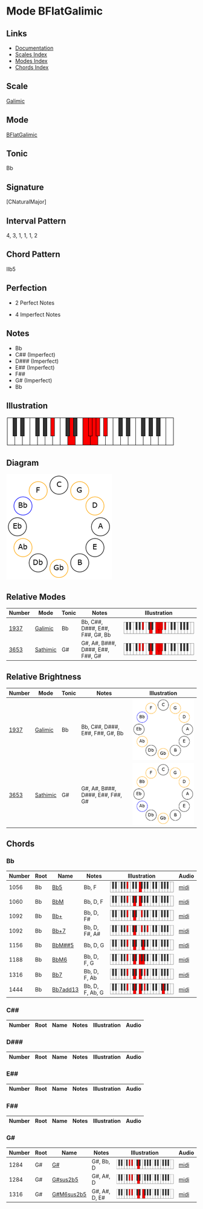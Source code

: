 # Mode BFlatGalimic

## Links

- [Documentation](README.md)
- [Scales Index](Scales.md)
- [Modes Index](Modes.md)
- [Chords Index](Chords.md)

## Scale

[Galimic](ScaleGalimic.md)

## Mode

[BFlatGalimic](ModeBFlatGalimic.md)

## Tonic

Bb

## Signature

[CNaturalMajor]

## Interval Pattern

4, 3, 1, 1, 1, 2

## Chord Pattern

IIb5

## Perfection

 - 2 Perfect Notes

 - 4 Imperfect Notes

## Notes

- Bb
- C## (Imperfect)
- D### (Imperfect)
- E## (Imperfect)
- F##
- G# (Imperfect)
- Bb

## Illustration

![BFlatGalimic](ModeBFlatGalimic.png)

## Diagram

![BFlatGalimic](CircleModeBFlatGalimic.png)

## Relative Modes

| Number | Mode | Tonic | Notes | Illustration |
|--------|------|-------|-------|--------------|
| [1937](https://ianring.com/musictheory/scales/1937) | [Galimic](ModeGalimic.md) | Bb | Bb, C##, D###, E##, F##, G#, Bb | ![BFlatGalimic](ModeBFlatGalimic.png) |
| [3653](https://ianring.com/musictheory/scales/3653) | [Sathimic](ModeSathimic.md) | G# | G#, A#, B###, D###, E##, F##, G# | ![GSharpSathimic](ModeGSharpSathimic.png) |
## Relative Brightness

| Number | Mode | Tonic | Notes | Illustration |
|--------|------|-------|-------|--------------|
| [1937](https://ianring.com/musictheory/scales/1937) | [Galimic](ModeGalimic.md) | Bb | Bb, C##, D###, E##, F##, G#, Bb | ![BFlatGalimic](CircleModeBFlatGalimic.png) |
| [3653](https://ianring.com/musictheory/scales/3653) | [Sathimic](ModeSathimic.md) | G# | G#, A#, B###, D###, E##, F##, G# | ![GSharpSathimic](CircleModeGSharpSathimic.png) |

## Chords

### Bb

| Number | Root | Name | Notes | Illustration | Audio |
|--------|------|------|-------|--------------|-------|
| 1056 | Bb | [Bb5](ChordBFlatPowerChord.md) | Bb, F | ![Bb5](ChordBFlatPowerChordRootPosition.png) | [midi](ChordBFlatPowerChordRootPosition.mid) |
| 1060 | Bb | [BbM](ChordBFlatMajor.md) | Bb, D, F | ![BbM](ChordBFlatMajorRootPosition.png) | [midi](ChordBFlatMajorRootPosition.mid) |
| 1092 | Bb | [Bb+](ChordBFlatAugmented.md) | Bb, D, F# | ![Bb+](ChordBFlatAugmentedRootPosition.png) | [midi](ChordBFlatAugmentedRootPosition.mid) |
| 1092 | Bb | [Bb+7](ChordBFlatAugmentedAugmentedSeventh.md) | Bb, D, F#, A# | ![Bb+7](ChordBFlatAugmentedAugmentedSeventhRootPosition.png) | [midi](ChordBFlatAugmentedAugmentedSeventhRootPosition.mid) |
| 1156 | Bb | [BbM##5](ChordBFlatMajorDoubleSharpFifth.md) | Bb, D, G | ![BbM##5](ChordBFlatMajorDoubleSharpFifthRootPosition.png) | [midi](ChordBFlatMajorDoubleSharpFifthRootPosition.mid) |
| 1188 | Bb | [BbM6](ChordBFlatMajorSixth.md) | Bb, D, F, G | ![BbM6](ChordBFlatMajorSixthRootPosition.png) | [midi](ChordBFlatMajorSixthRootPosition.mid) |
| 1316 | Bb | [Bb7](ChordBFlatDominantSeventh.md) | Bb, D, F, Ab | ![Bb7](ChordBFlatDominantSeventhRootPosition.png) | [midi](ChordBFlatDominantSeventhRootPosition.mid) |
| 1444 | Bb | [Bb7add13](ChordBFlatDominantSeventhAddThirteenth.md) | Bb, D, F, Ab, G | ![Bb7add13](ChordBFlatDominantSeventhAddThirteenthRootPosition.png) | [midi](ChordBFlatDominantSeventhAddThirteenthRootPosition.mid) |

### C##

| Number | Root | Name | Notes | Illustration | Audio |
|--------|------|------|-------|--------------|-------|

### D###

| Number | Root | Name | Notes | Illustration | Audio |
|--------|------|------|-------|--------------|-------|

### E##

| Number | Root | Name | Notes | Illustration | Audio |
|--------|------|------|-------|--------------|-------|

### F##

| Number | Root | Name | Notes | Illustration | Audio |
|--------|------|------|-------|--------------|-------|

### G#

| Number | Root | Name | Notes | Illustration | Audio |
|--------|------|------|-------|--------------|-------|
| 1284 | G# | [G#](ChordGSharpDiminishedFlatThird.md) | G#, Bb, D | ![G#](ChordGSharpDiminishedFlatThirdRootPosition.png) | [midi](ChordGSharpDiminishedFlatThirdRootPosition.mid) |
| 1284 | G# | [G#sus2b5](ChordGSharpSuspendedSecondFlatFifth.md) | G#, A#, D | ![G#sus2b5](ChordGSharpSuspendedSecondFlatFifthRootPosition.png) | [midi](ChordGSharpSuspendedSecondFlatFifthRootPosition.mid) |
| 1316 | G# | [G#M6sus2b5](ChordGSharpMajorSixthSuspendedSecondFlatFifth.md) | G#, A#, D, E# | ![G#M6sus2b5](ChordGSharpMajorSixthSuspendedSecondFlatFifthRootPosition.png) | [midi](ChordGSharpMajorSixthSuspendedSecondFlatFifthRootPosition.mid) |

